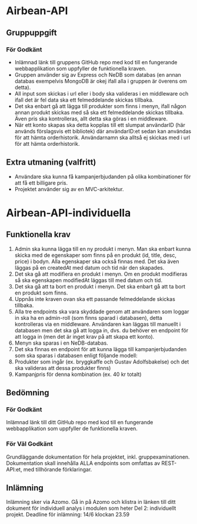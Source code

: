 # Airbean-API
## Gruppuppgift
### För Godkänt
* Inlämnad länk till gruppens GitHub repo med kod till en fungerande webbapplikation som uppfyller de funktionella kraven. 
* Gruppen använder sig av Express och NeDB som databas (en annan databas exempelvis MongoDB är okej ifall alla i gruppen är överens om detta).
* All input som skickas i url eller i body ska valideras i en middleware och ifall det är fel data ska ett felmeddelande skickas tillbaka.
* Det ska enbart gå att lägga till produkter som finns i menyn, ifall någon annan produkt skickas med så ska ett felmeddelande skickas tillbaka. Även pris ska kontrolleras, allt detta ska göras i en middleware.
* När ett konto skapas ska detta kopplas till ett slumpat användarID (här används förslagsvis ett bibliotek) där användarID:et sedan kan användas för att hämta orderhistorik. Användarnamn ska alltså ej skickas med i url för att hämta orderhistorik.

## Extra utmaning (valfritt)
* Användare ska kunna få kampanjerbjudanden på olika kombinationer för att få ett billigare pris. 
* Projektet använder sig av en MVC-arkitektur.


# Airbean-API-individuella
## Funktionella krav
1. Admin ska kunna lägga till en ny produkt i menyn. Man ska enbart kunna skicka med de egenskaper som finns på en produkt (id, title, desc, price) i bodyn. Alla egenskaper ska också finnas med. Det ska även läggas på en createdAt med datum och tid när den skapades.
2. Det ska gå att modifiera en produkt i menyn. Om en produkt modifieras så ska egenskapen modifiedAt läggas till med datum och tid.
3. Det ska gå att ta bort en produkt i menyn. Det ska enbart gå att ta bort en produkt som finns.
4. Uppnås inte kraven ovan ska ett passande felmeddelande skickas tillbaka.
5. Alla tre endpoints ska vara skyddade genom att användaren som loggar in ska ha en admin-roll (som finns sparad i databasen), detta kontrolleras via en middleware. Användaren kan läggas till manuellt i databasen men det ska gå att logga in, dvs. du behöver en endpoint för att logga in (men det är inget krav på att skapa ett konto).
6. Menyn ska sparas i en NeDB-databas.
7. Det ska finnas en endpoint för att kunna lägga till kampanjerbjudanden som ska sparas i databasen enligt följande modell:
8. Produkter som ingår (ex. bryggkaffe och Gustav Adolfsbakelse) och det ska valideras att dessa produkter finns)
9. Kampanjpris för denna kombination (ex. 40 kr totalt)

## Bedömning
### För Godkänt
Inlämnad länk till ditt GitHub repo med kod till en fungerande webbapplikation som uppfyller de funktionella kraven. 

### För Väl Godkänt
Grundläggande dokumentation för hela projektet, inkl. gruppexaminationen. Dokumentation skall innehålla ALLA endpoints som omfattas av REST-API:et, med tillhörande förklaringar.

## Inlämning
Inlämning sker via Azomo. Gå in på Azomo och klistra in länken till ditt dokument för individuell analys  i modulen som heter Del 2: individuellt projekt.
Deadline för inlämning: 14/6 klockan 23.59
